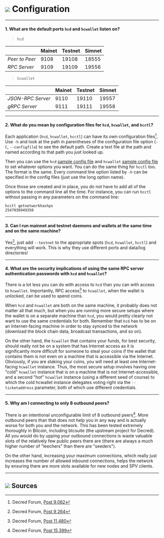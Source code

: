 # <img class="dcr-icon" src="/img/dcr-icons/Config1.svg" /> Configuration

---

#### 1. What are the default ports `hcd` and `hcwallet` listen on?

> `hcd`

|             |Mainet|Testnet|Simnet
---           |---   |---    |---
*Peer to Peer*| 9108 | 19108 | 18555
*RPC Server*  | 9109 | 19109 | 19556

> `hcwallet`

|                |Mainet|Testnet|Simnet
---              |---   |---    |---
*JSON-RPC Server*| 9110 | 19110 | 19557
*gRPC Server*    | 9111 | 19111 | 19558

---

#### 2. What do you mean by configuration files for `hcd`, `hcwallet`, and `hcctl`? 

Each application (`hcd`, `hcwallet`, `hcctl`) can have its own configuration files[^9055]. Use `-h` and look at the path in parentheses of the configuration file option (`-C`, `--configfile`) to see the default path. Create a text file at the path and named according to that path you just looked up.

Then you can use the `hcd` [sample config file](https://github.com/decred/hcd/blob/master/sample-hcd.conf) and `hcwallet` [sample config file](https://github.com/decred/hcwallet/blob/master/sample-hcwallet.conf) to set whatever options you want. You can do the same thing for `hcctl` too. The format is the same. Every command line option listed by `-h` can be specified in the config files (just use the long option name).

Once those are created and in place, you do not have to add all of the options to the command line all the time. For instance, you can run `hcctl` without passing in any parameters on the command line:

```no-highlight
hcctl getnetworkhashps
2547036949350
```

---

#### 3. Can I run mainnet and testnet daemons and wallets at the same time and on the same machine? 

Yes[^9264], just add `--testnet` to the appropriate spots (`hcd`, `hcwallet`, `hcctl`) and everything will work. This is why they use different ports and data/log directories!

---

#### 4. What are the security implications of using the same RPC server authentication passwords with `hcd` and `hcwallet`? 

There is a lot less you can do with access to `hcd` than you can with access to `hcwallet`. Importantly, RPC access[^11480] to `hcwallet`, when the wallet is unlocked, can be used to spend coins.

When `hcd` and `hcwallet` are both on the same machine, it probably does not matter all that much, but when you are running more secure setups where the wallet is on a separate machine than `hcd`, you would pretty clearly not want to use the same credentials for both. Remember that `hcd` has to be on an Internet-facing machine in order to stay synced to the network (download the block chain data, broadcast transactions, and so on).

On the other hand, the `hcwallet` that contains your funds, for best security, should really not be on a system that has Internet access as it is significantly more difficult for someone to steal your coins if the wallet that contains them is not even on a machine that is accessible via the Internet. Obviously, if you are staking your coins, you will need at least one Internet-facing `hcwallet` instance. Thus, the most secure setup involves having one "cold" `hcwallet` instance that is on a machine that is not Internet-accessible, and a second "hot" `hcwallet` instance (using a different seed of course) to which the cold hcwallet instance delegates voting right via the `--ticketaddress` parameter, both of which use different credentials.

---

#### 5. Why am I connecting to only 8 outbound peers? 

There is an intentional unconfigurable limit of 8 outbound peers[^15399]. More outbound peers than that does not help you in any way and is actually worse for both you and the network. This has been tested extremely thoroughly in Bitcoin, including btcsuite (the upstream project for Decred). All you would do by upping your outbound connections is waste valuable slots of the relatively few public peers there are (there are always a much higher number of "leechers" than there are "seeders").

On the other hand, increasing your maximum connections, which really just increases the number of allowed inbound connections, helps the network by ensuring there are more slots available for new nodes and SPV clients.

---

## <img class="dcr-icon" src="/img/dcr-icons/Sources.svg" /> Sources 

[^8929]: Decred Forum, [Post 8,929](https://forum.decred.org/threads/600/#post-8929)
[^9055]: Decred Forum, [Post 9,062](https://forum.decred.org/threads/472/page-12#post-9062)
[^9264]: Decred Forum, [Post 9,264](https://forum.decred.org/threads/626/#post-9264)
[^11480]: Decred Forum, [Post 11,480](https://forum.decred.org/threads/428/#post-11480)
[^15399]: Decred Forum, [Post 15,399](https://forum.decred.org/threads/1371/page-2#post-15399)
